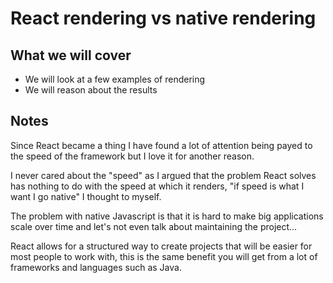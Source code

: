 # React rendering vs native rendering

## What we will cover

* We will look at a few examples of rendering
* We will reason about the results

## Notes

Since React became a thing I have found a lot of attention being
payed to the speed of the framework but I love it for another reason.

I never cared about the "speed" as I argued that the problem React solves
has nothing to do with the speed at which it renders, 
"if speed is what I want I go native" I thought to myself.

The problem with native Javascript is that it is hard to make big applications
scale over time and let's not even talk about maintaining the project...

React allows for a structured way to create projects that will be easier
for most people to work with, this is the same benefit you will get from
a lot of frameworks and languages such as Java.
